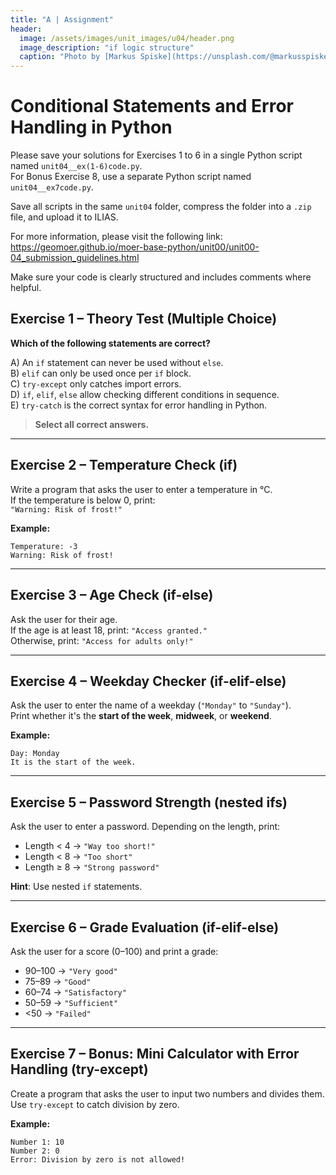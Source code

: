 ```yaml
---
title: "A | Assignment"
header:
  image: /assets/images/unit_images/u04/header.png
  image_description: "if logic structure"
  caption: "Photo by [Markus Spiske](https://unsplash.com/@markusspiske) [from Unsplash](https://unsplash.com/photos/code-on-laptop-screen-FXFz-sW0uwo)"
---
```


# Conditional Statements and Error Handling in Python

Please save your solutions for Exercises 1 to 6  in a single Python script named `unit04__ex(1-6)code.py`.  
For Bonus Exercise 8, use a separate Python script named `unit04__ex7code.py`.

Save all scripts in the same `unit04` folder, compress the folder into a `.zip` file, and upload it to ILIAS.

For more information, please visit the following link:  
https://geomoer.github.io/moer-base-python/unit00/unit00-04_submission_guidelines.html

Make sure your code is clearly structured and includes comments where helpful.
##  Exercise 1 – Theory Test (Multiple Choice)

**Which of the following statements are correct?**

A) An `if` statement can never be used without `else`.  
B) `elif` can only be used once per `if` block.  
C) `try-except` only catches import errors.  
D) `if`, `elif`, `else` allow checking different conditions in sequence.  
E) `try-catch` is the correct syntax for error handling in Python.

> **Select all correct answers.**

---

## Exercise 2 – Temperature Check (if)

Write a program that asks the user to enter a temperature in °C.  
If the temperature is below 0, print:  
`"Warning: Risk of frost!"`

**Example:**
```
Temperature: -3
Warning: Risk of frost!
```

---

## Exercise 3 – Age Check (if-else)

Ask the user for their age.  
If the age is at least 18, print: `"Access granted."`  
Otherwise, print: `"Access for adults only!"`

---

## Exercise 4 – Weekday Checker (if-elif-else)

Ask the user to enter the name of a weekday (`"Monday"` to `"Sunday"`).  
Print whether it's the **start of the week**, **midweek**, or **weekend**.

**Example:**
```
Day: Monday
It is the start of the week.
```

---

## Exercise 5 – Password Strength (nested ifs)

Ask the user to enter a password. Depending on the length, print:

- Length < 4 → `"Way too short!"`  
- Length < 8 → `"Too short"`  
- Length ≥ 8 → `"Strong password"`

**Hint**: Use nested `if` statements.

---

## Exercise 6 – Grade Evaluation (if-elif-else)

Ask the user for a score (0–100) and print a grade:

- 90–100 → `"Very good"`  
- 75–89 → `"Good"`  
- 60–74 → `"Satisfactory"`  
- 50–59 → `"Sufficient"`  
- <50 → `"Failed"`

---

## Exercise 7 – Bonus: Mini Calculator with Error Handling (try-except)

Create a program that asks the user to input two numbers and divides them.  
Use `try-except` to catch division by zero.

**Example:**
```
Number 1: 10
Number 2: 0
Error: Division by zero is not allowed!
```
